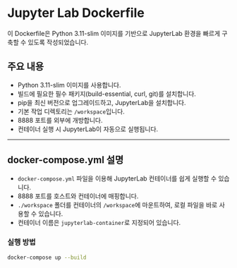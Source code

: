 # Jupyter Lab Dockerfile

이 Dockerfile은 Python 3.11-slim 이미지를 기반으로 JupyterLab 환경을 빠르게 구축할 수 있도록 작성되었습니다.

## 주요 내용
- Python 3.11-slim 이미지를 사용합니다.
- 빌드에 필요한 필수 패키지(build-essential, curl, git)를 설치합니다.
- pip을 최신 버전으로 업그레이드하고, JupyterLab을 설치합니다.
- 기본 작업 디렉토리는 `/workspace`입니다.
- 8888 포트를 외부에 개방합니다.
- 컨테이너 실행 시 JupyterLab이 자동으로 실행됩니다.

---

## docker-compose.yml 설명
- `docker-compose.yml` 파일을 이용해 JupyterLab 컨테이너를 쉽게 실행할 수 있습니다.
- 8888 포트를 호스트와 컨테이너에 매핑합니다.
- `./workspace` 폴더를 컨테이너의 `/workspace`에 마운트하여, 로컬 파일을 바로 사용할 수 있습니다.
- 컨테이너 이름은 `jupyterlab-container`로 지정되어 있습니다.

### 실행 방법
```bash
docker-compose up --build
```
